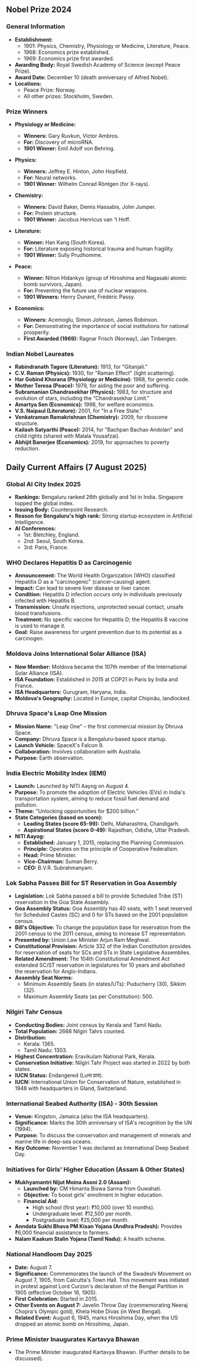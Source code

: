 ## Nobel Prize 2024

### General Information
*   **Establishment:**
    *   1901: Physics, Chemistry, Physiology or Medicine, Literature, Peace.
    *   1968: Economics prize established.
    *   1969: Economics prize first awarded.
*   **Awarding Body:** Royal Swedish Academy of Science (except Peace Prize).
*   **Award Date:** December 10 (death anniversary of Alfred Nobel).
*   **Locations:**
    *   Peace Prize: Norway.
    *   All other prizes: Stockholm, Sweden.

### Prize Winners

*   **Physiology or Medicine:**
    *   **Winners:** Gary Ruvkun, Victor Ambros.
    *   **For:** Discovery of microRNA.
    *   **1901 Winner:** Emil Adolf von Behring.

*   **Physics:**
    *   **Winners:** Jeffrey E. Hinton, John Hopfield.
    *   **For:** Neural networks.
    *   **1901 Winner:** Wilhelm Conrad Röntgen (for X-rays).

*   **Chemistry:**
    *   **Winners:** David Baker, Demis Hassabis, John Jumper.
    *   **For:** Protein structure.
    *   **1901 Winner:** Jacobus Henricus van 't Hoff.

*   **Literature:**
    *   **Winner:** Han Kang (South Korea).
    *   **For:** Literature exposing historical trauma and human fragility.
    *   **1901 Winner:** Sully Prudhomme.

*   **Peace:**
    *   **Winner:** Nihon Hidankyo (group of Hiroshima and Nagasaki atomic bomb survivors, Japan).
    *   **For:** Preventing the future use of nuclear weapons.
    *   **1901 Winners:** Henry Dunant, Frédéric Passy.

*   **Economics:**
    *   **Winners:** Acemoglu, Simon Johnson, James Robinson.
    *   **For:** Demonstrating the importance of social institutions for national prosperity.
    *   **First Awarded (1969):** Ragnar Frisch (Norway), Jan Tinbergen.

### Indian Nobel Laureates
*   **Rabindranath Tagore (Literature):** 1913, for "Gitanjali."
*   **C.V. Raman (Physics):** 1930, for "Raman Effect" (light scattering).
*   **Har Gobind Khorana (Physiology or Medicine):** 1968, for genetic code.
*   **Mother Teresa (Peace):** 1979, for aiding the poor and suffering.
*   **Subramanian Chandrasekhar (Physics):** 1983, for structure and evolution of stars, including the "Chandrasekhar Limit."
*   **Amartya Sen (Economics):** 1998, for welfare economics.
*   **V.S. Naipaul (Literature):** 2001, for "In a Free State."
*   **Venkatraman Ramakrishnan (Chemistry):** 2009, for ribosome structure.
*   **Kailash Satyarthi (Peace):** 2014, for "Bachpan Bachao Andolan" and child rights (shared with Malala Yousafzai).
*   **Abhijit Banerjee (Economics):** 2019, for approaches to poverty reduction.

## Daily Current Affairs (7 August 2025)

### Global AI City Index 2025
*   **Rankings:** Bengaluru ranked 26th globally and 1st in India. Singapore topped the global index.
*   **Issuing Body:** Counterpoint Research.
*   **Reason for Bengaluru's high rank:** Strong startup ecosystem in Artificial Intelligence.
*   **AI Conferences:**
    *   1st: Bletchley, England.
    *   2nd: Seoul, South Korea.
    *   3rd: Paris, France.

### WHO Declares Hepatitis D as Carcinogenic
*   **Announcement:** The World Health Organization (WHO) classified Hepatitis D as a "carcinogenic" (cancer-causing) agent.
*   **Impact:** Can lead to severe liver disease or liver cancer.
*   **Condition:** Hepatitis D infection occurs only in individuals previously infected with Hepatitis B.
*   **Transmission:** Unsafe injections, unprotected sexual contact, unsafe blood transfusions.
*   **Treatment:** No specific vaccine for Hepatitis D; the Hepatitis B vaccine is used to manage it.
*   **Goal:** Raise awareness for urgent prevention due to its potential as a carcinogen.

### Moldova Joins International Solar Alliance (ISA)
*   **New Member:** Moldova became the 107th member of the International Solar Alliance (ISA).
*   **ISA Foundation:** Established in 2015 at COP21 in Paris by India and France.
*   **ISA Headquarters:** Gurugram, Haryana, India.
*   **Moldova's Geography:** Located in Europe, capital Chișinău, landlocked.

### Dhruva Space's Leap One Mission
*   **Mission Name:** "Leap One" – the first commercial mission by Dhruva Space.
*   **Company:** Dhruva Space is a Bengaluru-based space startup.
*   **Launch Vehicle:** SpaceX's Falcon 9.
*   **Collaboration:** Involves collaboration with Australia.
*   **Purpose:** Earth observation.

### India Electric Mobility Index (IEMI)
*   **Launch:** Launched by NITI Aayog on August 4.
*   **Purpose:** To promote the adoption of Electric Vehicles (EVs) in India's transportation system, aiming to reduce fossil fuel demand and pollution.
*   **Theme:** "Unlocking opportunities for $200 billion."
*   **State Categories (based on score):**
    *   **Leading States (score 65-99):** Delhi, Maharashtra, Chandigarh.
    *   **Aspirational States (score 0-49):** Rajasthan, Odisha, Uttar Pradesh.
*   **NITI Aayog:**
    *   **Established:** January 1, 2015, replacing the Planning Commission.
    *   **Principle:** Operates on the principle of Cooperative Federalism.
    *   **Head:** Prime Minister.
    *   **Vice-Chairman:** Suman Berry.
    *   **CEO:** B.V.R. Subrahmanyam.

### Lok Sabha Passes Bill for ST Reservation in Goa Assembly
*   **Legislation:** Lok Sabha passed a bill to provide Scheduled Tribe (ST) reservation in the Goa State Assembly.
*   **Goa Assembly Status:** Goa Assembly has 40 seats, with 1 seat reserved for Scheduled Castes (SC) and 0 for STs based on the 2001 population census.
*   **Bill's Objective:** To change the population base for reservation from the 2001 census to the 2011 census, aiming to increase ST representation.
*   **Presented by:** Union Law Minister Arjun Ram Meghwal.
*   **Constitutional Provision:** Article 332 of the Indian Constitution provides for reservation of seats for SCs and STs in State Legislative Assemblies.
*   **Related Amendment:** The 104th Constitutional Amendment Act extended SC/ST reservation in legislatures for 10 years and abolished the reservation for Anglo-Indians.
*   **Assembly Seat Norms:**
    *   Minimum Assembly Seats (in states/UTs): Puducherry (30), Sikkim (32).
    *   Maximum Assembly Seats (as per Constitution): 500.

### Nilgiri Tahr Census
*   **Conducting Bodies:** Joint census by Kerala and Tamil Nadu.
*   **Total Population:** 2668 Nilgiri Tahrs counted.
*   **Distribution:**
    *   Kerala: 1365.
    *   Tamil Nadu: 1303.
*   **Highest Concentration:** Eravikulam National Park, Kerala.
*   **Conservation Initiative:** Nilgiri Tahr Project was started in 2022 by both states.
*   **IUCN Status:** Endangered (Luप्त प्राय).
*   **IUCN:** International Union for Conservation of Nature, established in 1948 with headquarters in Gland, Switzerland.

### International Seabed Authority (ISA) - 30th Session
*   **Venue:** Kingston, Jamaica (also the ISA headquarters).
*   **Significance:** Marks the 30th anniversary of ISA's recognition by the UN (1994).
*   **Purpose:** To discuss the conservation and management of minerals and marine life in deep-sea oceans.
*   **Key Outcome:** November 1 was declared as International Deep Seabed Day.

### Initiatives for Girls' Higher Education (Assam & Other States)
*   **Mukhyamantri Nijut Moina Asoni 2.0 (Assam):**
    *   **Launched by:** CM Himanta Biswa Sarma from Guwahati.
    *   **Objective:** To boost girls' enrollment in higher education.
    *   **Financial Aid:**
        *   High school (first year): ₹10,000 (over 10 months).
        *   Undergraduate level: ₹12,500 per month.
        *   Postgraduate level: ₹25,000 per month.
*   **Anndata Sukhi Bhava PM Kisan Yojana (Andhra Pradesh):** Provides ₹6,000 financial assistance to farmers.
*   **Nalam Kaakum Stalin Yojana (Tamil Nadu):** A health scheme.

### National Handloom Day 2025
*   **Date:** August 7.
*   **Significance:** Commemorates the launch of the Swadeshi Movement on August 7, 1905, from Calcutta's Town Hall. This movement was initiated in protest against Lord Curzon's declaration of the Bengal Partition in 1905 (effective October 16, 1905).
*   **First Celebration:** Started in 2015.
*   **Other Events on August 7:** Javelin Throw Day (commemorating Neeraj Chopra's Olympic gold), Khela Hobe Divas (in West Bengal).
*   **Related Event:** August 6, 1945, marks Hiroshima Day, when the US dropped an atomic bomb on Hiroshima, Japan.

### Prime Minister Inaugurates Kartavya Bhawan
*   The Prime Minister inaugurated Kartavya Bhawan. (Further details to be discussed).